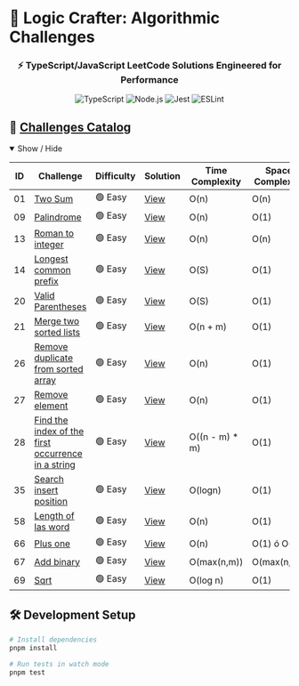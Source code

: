 # 🚀 Logic Crafter: Algorithmic Challenges

<h3 align="center">⚡ TypeScript/JavaScript LeetCode Solutions Engineered for Performance</h3>

<div align="center">
  <img src="https://img.shields.io/badge/TypeScript-3178C6?logo=typescript&logoColor=white" alt="TypeScript">
  <img src="https://img.shields.io/badge/Node.js-339933?logo=node.js&logoColor=white" alt="Node.js">
  <img src="https://img.shields.io/badge/Jest-C21325?logo=jest&logoColor=white" alt="Jest">
  <img src="https://img.shields.io/badge/ESLint-4B32C3?logo=eslint&logoColor=white" alt="ESLint">
</div>

## 🧩 <a href="https://leetcode.com/problemset/algorithms/" target="_blank">Challenges Catalog</a>

<details open>
<summary>Show / Hide</summary>

| ID  | Challenge | Difficulty | Solution | Time Complexity | Space Complexity |
|-----|-----------|------------|----------|-----------------|------------------|
| 01 | [Two Sum](https://leetcode.com/problems/two-sum) | 🟢 Easy | [View](challenges/01-two-sum/index.ts) | O(n) | O(n) |
| 09 | [Palindrome](https://leetcode.com/problems/palindrome-number) | 🟢 Easy | [View](challenges/09-palindrome/index.ts) | O(n) | O(1) |
| 13 | [Roman to integer](https://leetcode.com/problems/roman-to-integer) | 🟢 Easy | [View](challenges/13-roman-to-integer/index.ts) | O(n) | O(n) |
| 14 | [Longest common prefix](https://leetcode.com/problems/longest-common-prefix) | 🟢 Easy | [View](challenges/14-longest-common-prefix/index.ts) | O(S) | O(1) |
| 20 | [Valid Parentheses](https://leetcode.com/problems/valid-parentheses) | 🟢 Easy | [View](challenges/20-valid-parentheses/index.ts) | O(S) | O(1) |
| 21 | [Merge two sorted lists](https://leetcode.com/problems/merge-two-sorted-lists/) | 🟢 Easy | [View](challenges/21-merge-two-sorted-lists/index.ts) | O(n + m) | O(1) |
| 26 | [Remove duplicate from sorted array](https://leetcode.com/problems/remove-duplicates-from-sorted-array/) | 🟢 Easy | [View](challenges/26-remove-duplicate-from-sorted-array/index.ts) | O(n) | O(1) |
| 27 | [Remove element](https://leetcode.com/problems/remove-element/) | 🟢 Easy | [View](challenges/27-remove-element/index.ts) | O(n) | O(1) |
| 28 | [Find the index of the first occurrence in a string](https://leetcode.com/problems/find-the-index-of-the-first-occurrence-in-a-string/) | 🟢 Easy | [View](challenges/28-find-the-index-of-the-first-occurrence-in-a-string/index.ts) | O((n - m) * m) | O(1) |
| 35 | [Search insert position](https://leetcode.com/problems/search-insert-position/description/) | 🟢 Easy | [View](challenges/35-search-insert-position/index.ts) | O(logn) | O(1) |
| 58 | [Length of las word](https://leetcode.com/problems/length-of-last-word/description/) | 🟢 Easy | [View](challenges/58-length-of-last-word/index.ts) | O(n) | O(1) |
| 66 | [Plus one](https://leetcode.com/problems/plus-one/description/) | 🟢 Easy | [View](challenges/66-plus-one/index.ts) | O(n) | O(1) ó O(n) |
| 67 | [Add binary](https://leetcode.com/problems/add-binary/) | 🟢 Easy | [View](challenges/67-add-binary/index.ts) | O(max(n,m)) | O(max(n,m)) |
| 69 | [Sqrt](https://leetcode.com/problems/sqrtx/description/) | 🟢 Easy | [View](challenges/69-sqrt/index.ts) | O(log n) | O(1) |

</details>

## 🛠️ Development Setup

```bash
# Install dependencies
pnpm install

# Run tests in watch mode
pnpm test
```

<!-- | 🟢 Ease
| 🟠 Medium 
| 🔴 Hard  -->